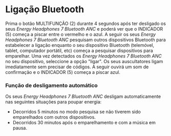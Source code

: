 # Ligação Bluetooth

Prima o botão MULTIFUNÇÃO (2) durante 4 segundos após ter desligado os seus *Energy Headphones 7 Bluetooth ANC* e poderá ver que o INDICADOR (5) começa a piscar entre o vermelho e o azul. A seguir os seus *Energy Headphones 7 Bluetooth ANC* pesquisam outros dispositivos Bluetooth para estabelecer a ligação enquanto o seu dispositivo Bluetooth (telemóvel, tablet, computador portátil, etc) começa a pesquisar dispositivos para emparelhar. Uma vez detectados os *Energy Headphones 7 Bluetooth ANC* no seu dispositivo, seleccione a opção "ligar". Os seus auscultatores ligam imediatamente sem precisar de códigos. A seguir ouvirá um som de confirmação e o INDICADOR (5) começa a piscar azul.

### Função de desligamento automático
Os seus *Energy Headphones 7 Bluetooth ANC* desligam automaticamente nas seguintes situações para poupar energia:

- Decorridos 5 minutos no modo pesquisa se não tiverem sido emparelhados com outros dispositivos.
- Decorridos 30 minutos após o emparelhamento e com a música em pausa.

